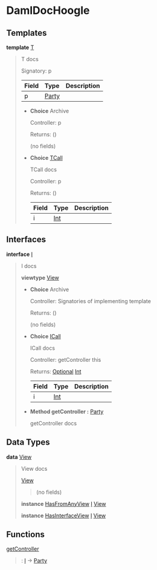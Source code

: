 # <a name="module-damldochoogle-19200"></a>DamlDocHoogle

## Templates

<a name="type-damldochoogle-t-56109"></a>**template** [T](#type-damldochoogle-t-56109)

> T docs
>
> Signatory: p
>
> | Field                                                                                                               | Type                                                                                                                | Description |
> | :------------------------------------------------------------------------------------------------------------------ | :------------------------------------------------------------------------------------------------------------------ | :---------- |
> | p                                                                                                                   | [Party](https://docs.digitalasset.com/build/3.3/reference/daml/stdlib/Prelude.html#type-da-internal-lf-party-57932) |  |
>
> * **Choice** Archive
>
>   Controller: p
>
>   Returns: ()
>
>   (no fields)
>
> * <a name="type-damldochoogle-tcall-44069"></a>**Choice** [TCall](#type-damldochoogle-tcall-44069)
>
>   TCall docs
>
>   Controller: p
>
>   Returns: ()
>
>   | Field                                                                                                      | Type                                                                                                       | Description |
>   | :--------------------------------------------------------------------------------------------------------- | :--------------------------------------------------------------------------------------------------------- | :---------- |
>   | i                                                                                                          | [Int](https://docs.digitalasset.com/build/3.3/reference/daml/stdlib/Prelude.html#type-ghc-types-int-37261) |  |

## Interfaces

<a name="type-damldochoogle-i-6172"></a>**interface** [I](#type-damldochoogle-i-6172)

> I docs
>
> **viewtype** [View](#type-damldochoogle-view-20961)
>
> * **Choice** Archive
>
>   Controller: Signatories of implementing template
>
>   Returns: ()
>
>   (no fields)
>
> * <a name="type-damldochoogle-icall-37460"></a>**Choice** [ICall](#type-damldochoogle-icall-37460)
>
>   ICall docs
>
>   Controller: getController this
>
>   Returns: [Optional](https://docs.digitalasset.com/build/3.3/reference/daml/stdlib/Prelude.html#type-da-internal-prelude-optional-37153) [Int](https://docs.digitalasset.com/build/3.3/reference/daml/stdlib/Prelude.html#type-ghc-types-int-37261)
>
>   | Field                                                                                                      | Type                                                                                                       | Description |
>   | :--------------------------------------------------------------------------------------------------------- | :--------------------------------------------------------------------------------------------------------- | :---------- |
>   | i                                                                                                          | [Int](https://docs.digitalasset.com/build/3.3/reference/daml/stdlib/Prelude.html#type-ghc-types-int-37261) |  |
>
> * **Method getController :** [Party](https://docs.digitalasset.com/build/3.3/reference/daml/stdlib/Prelude.html#type-da-internal-lf-party-57932)
>
>   getController docs

## Data Types

<a name="type-damldochoogle-view-20961"></a>**data** [View](#type-damldochoogle-view-20961)

> View docs
>
> <a name="constr-damldochoogle-view-98884"></a>[View](#constr-damldochoogle-view-98884)
>
> > (no fields)
>
> **instance** [HasFromAnyView](https://docs.digitalasset.com/build/3.3/reference/daml/stdlib/DA-Internal-Interface-AnyView.html#class-da-internal-interface-anyview-hasfromanyview-30108) [I](#type-damldochoogle-i-6172) [View](#type-damldochoogle-view-20961)
>
> **instance** [HasInterfaceView](https://docs.digitalasset.com/build/3.3/reference/daml/stdlib/Prelude.html#class-da-internal-interface-hasinterfaceview-4492) [I](#type-damldochoogle-i-6172) [View](#type-damldochoogle-view-20961)

## Functions

<a name="function-damldochoogle-getcontroller-29001"></a>[getController](#function-damldochoogle-getcontroller-29001)

> : [I](#type-damldochoogle-i-6172) -\> [Party](https://docs.digitalasset.com/build/3.3/reference/daml/stdlib/Prelude.html#type-da-internal-lf-party-57932)
